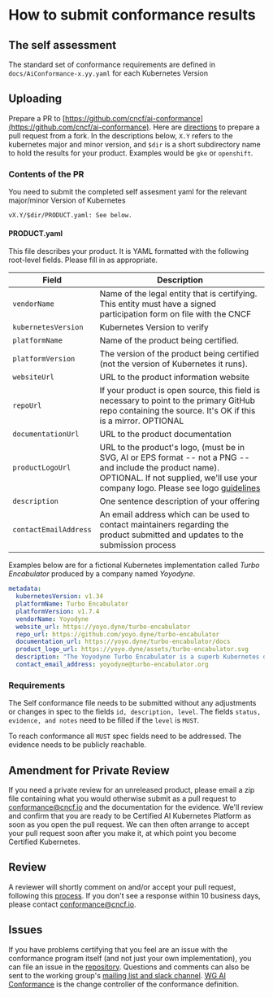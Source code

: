# How to submit conformance results

## The self assessment

The standard set of conformance requirements are defined in `docs/AiConformance-x.yy.yaml` for each Kubernetes Version

## Uploading

Prepare a PR to
[https://github.com/cncf/ai-conformance](https://github.com/cncf/ai-conformance).
Here are [directions](https://help.github.com/en/articles/creating-a-pull-request-from-a-fork) to
prepare a pull request from a fork.
In the descriptions below, `X.Y` refers to the kubernetes major and minor
version, and `$dir` is a short subdirectory name to hold the results for your
product.  Examples would be `gke` or `openshift`.


### Contents of the PR

You need to submit the completed self assesment yaml for the relevant major/minor Version of Kubernetes

```
vX.Y/$dir/PRODUCT.yaml: See below.
```

#### PRODUCT.yaml

This file describes your product. It is YAML formatted with the following root-level fields. Please fill in as appropriate.

| Field                   | Description                                                                                                                                                                                                                             |
|-------------------------|-----------------------------------------------------------------------------------------------------------------------------------------------------------------------------------------------------------------------------------------|
| `vendorName`            | Name of the legal entity that is certifying. This entity must have a signed participation form on file with the CNCF                                                                                                                    |
| `kubernetesVersion`     | Kubernetes Version to verify                                                                                                                                                                                                            |
| `platformName`          | Name of the product being certified.                                                                                                                                                                                                    |
| `platformVersion`       | The version of the product being certified (not the version of Kubernetes it runs).                                                                                                                                                     |
| `websiteUrl`            | URL to the product information website                                                                                                                                                                                                  |
| `repoUrl`               | If your product is open source, this field is necessary to point to the primary GitHub repo containing the source. It's OK if this is a mirror. OPTIONAL                                                                                |
| `documentationUrl`     | URL to the product documentation                                                                                                                                                                                                        |
| `productLogoUrl`      | URL to the product's logo, (must be in SVG, AI or EPS format -- not a PNG -- and include the product name). OPTIONAL. If not supplied, we'll use your company logo. Please see logo [guidelines](https://github.com/cncf/landscape#logos) |
| `description`           | One sentence description of your offering                                                                                                                                                                                               |
| `contactEmailAddress` | An email address which can be used to contact maintainers regarding the product submitted and updates to the submission process                                                                                                         |

Examples below are for a fictional Kubernetes implementation called _Turbo
Encabulator_ produced by a company named _Yoyodyne_.

```yaml
metadata:
  kubernetesVersion: v1.34
  platformName: Turbo Encabulator
  platformVersion: v1.7.4
  vendorName: Yoyodyne
  website_url: https://yoyo.dyne/turbo-encabulator
  repo_url: https://github.com/yoyo.dyne/turbo-encabulator
  documentation_url: https://yoyo.dyne/turbo-encabulator/docs
  product_logo_url: https://yoyo.dyne/assets/turbo-encabulator.svg
  description: "The Yoyodyne Turbo Encabulator is a superb Kubernetes distribution for all of your Encabulating needs."
  contact_email_address: yoyodyne@turbo-encabulator.org
```

### Requirements

The Self conformance file needs to be submitted without any adjustments or changes in spec to the fields `id, description, level`.
The fields `status, evidence, and notes` need to be filled if the `level` is `MUST`.

To reach conformance all `MUST` spec fields need to be addressed. The evidence needs to be publicly reachable. 


## Amendment for Private Review

If you need a private review for an unreleased product, please email a zip file containing what you would otherwise submit
as a pull request to conformance@cncf.io and the documentation for the evidence. We'll review and confirm that you are ready to be Certified AI Kubernetes Platform
as soon as you open the pull request. We can then often arrange to accept your pull request soon after you make it, at which point you become Certified Kubernetes.

## Review

A reviewer will shortly comment on and/or accept your pull request, following this [process](reviewing.md).
If you don't see a response within 10 business days, please contact conformance@cncf.io.


## Issues

If you have problems certifying that you feel are an issue with the conformance
program itself (and not just your own implementation), you can file an issue in
the [repository](https://github.com/cncf/ai-conformance). Questions and
comments can also be sent to the working group's
[mailing list and slack channel](README-WG.md).
[WG AI Conformance](https://github.com/kubernetes/community/tree/master/wg-ai-conformance)
is the change controller of the conformance definition. 
